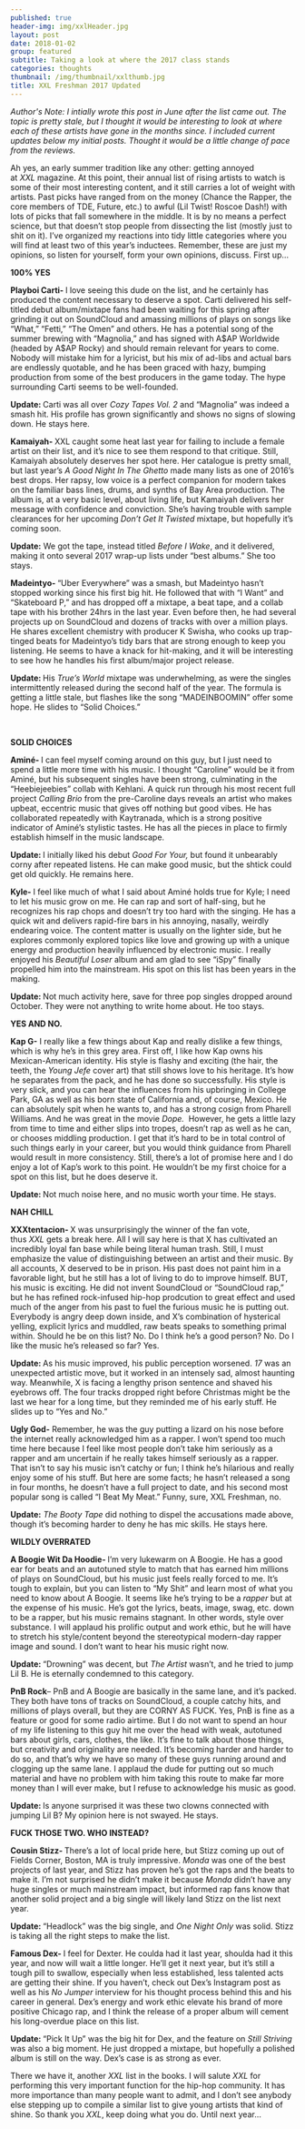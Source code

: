```yaml
---
published: true
header-img: img/xxlHeader.jpg
layout: post
date: 2018-01-02
group: featured
subtitle: Taking a look at where the 2017 class stands
categories: thoughts
thumbnail: /img/thumbnail/xxlthumb.jpg
title: XXL Freshman 2017 Updated
---
```

<p><em>Author's Note: I intially wrote this post in June after the list came out. The topic is pretty stale, but I thought it would be interesting to look at where each of these artists have gone in the months since. I included current updates below my initial posts. Thought it would be a little change of pace from the reviews.&nbsp;</em></p> 
<p>Ah yes, an early summer tradition like any other: getting annoyed at&nbsp;<em style="font-weight: inherit;">XXL</em>&nbsp;magazine. At this point, their annual list of rising artists to watch is some of their most interesting content, and it still carries a lot of weight with artists. Past picks have ranged from on the money (Chance the Rapper, the core members of TDE, Future, etc.) to awful (Lil Twist! Roscoe Dash!) with lots of picks that fall somewhere in the middle. It is by no means a perfect science, but that doesn&rsquo;t stop people from dissecting the list (mostly just to shit on it). I&rsquo;ve organized my reactions into tidy little categories where you will find at least two of this year&rsquo;s inductees. Remember, these are just my opinions, so listen for yourself, form your own opinions, discuss. First up&hellip;</p>
<p><strong style="font-style: inherit;">100% YES</strong></p>
<p><strong>Playboi Carti-&nbsp;</strong>I love seeing this dude on the list, and he certainly has produced the content necessary to deserve a spot. Carti delivered his self-titled debut album/mixtape fans had been waiting for this spring after grinding it out on SoundCloud and amassing millions of plays on songs like &ldquo;What,&rdquo; &ldquo;Fetti,&rdquo; &ldquo;The Omen&rdquo; and others. He has a potential song of the summer brewing with &ldquo;Magnolia,&rdquo; and has signed with A$AP Worldwide (headed by A$AP Rocky) and should remain relevant for years to come. Nobody will mistake him for a lyricist, but his mix of ad-libs and actual bars are endlessly quotable, and he has been graced with hazy, bumping production from some of the best producers in the game today. The hype surrounding Carti seems to be well-founded.</p>
<p><strong>Update: </strong>Carti was all over <em>Cozy Tapes Vol. 2</em> and &ldquo;Magnolia&rdquo; was indeed a smash hit. His profile has grown significantly and shows no signs of slowing down. He stays here.</p>
<p><strong style="font-style: inherit;">Kamaiyah-&nbsp;</strong>XXL caught some heat last year for failing to include a female artist on their list, and it&rsquo;s nice to see them respond to that critique. Still, Kamaiyah absolutely deserves her spot here. Her catalogue is pretty small, but last year&rsquo;s&nbsp;<em style="font-weight: inherit;">A Good Night In The Ghetto&nbsp;</em>made many lists as one of 2016&rsquo;s best drops. Her rapsy, low voice is a perfect companion for modern takes on the familiar bass lines, drums, and synths of Bay Area production. The album is, at a very basic level, about living life, but Kamaiyah delivers her message with confidence and conviction. She&rsquo;s having trouble with sample clearances for her upcoming&nbsp;<em style="font-weight: inherit;">Don&rsquo;t Get It Twisted</em>&nbsp;mixtape, but hopefully it&rsquo;s coming soon.</p>
<p><strong>Update:</strong> We got the tape, instead titled <em>Before I Wake</em>, and it delivered, making it onto several 2017 wrap-up lists under &ldquo;best albums.&rdquo; She too stays.</p>
<p><strong>Madeintyo-&nbsp;</strong>&ldquo;Uber Everywhere&rdquo; was a smash, but Madeintyo hasn&rsquo;t stopped working since his first big hit. He followed that with &ldquo;I Want&rdquo; and &ldquo;Skateboard P,&rdquo; and has dropped off a mixtape, a beat tape, and a collab tape with his brother 24hrs in the last year. Even before then, he had several projects up on SoundCloud and dozens of tracks with over a million plays. He shares excellent chemistry with producer K Swisha, who cooks up trap-tinged beats for Madeintyo&rsquo;s tidy bars that are strong enough to keep you listening. He seems to have a knack for hit-making, and it will be interesting to see how he handles his first album/major project release.</p>
<p><strong>Update: </strong>His <em>True&rsquo;s World </em>mixtape was underwhelming, as were the singles intermittently released during the second half of the year. The formula is getting a little stale, but flashes like the song &ldquo;MADEINBOOMIN&rdquo; offer some hope. He slides to &ldquo;Solid Choices.&rdquo;</p>
<p><strong style="font-style: inherit;">&nbsp;</strong></p>
<p><strong>SOLID CHOICES</strong></p>
<p><strong>Amin&eacute;-&nbsp;</strong>I can feel myself coming around on this guy, but I just need to spend a little more time with his music. I thought&nbsp;&ldquo;Caroline&rdquo; would be it from Amin&eacute;, but his subsequent singles have been strong, culminating in the &ldquo;Heebiejeebies&rdquo; collab with Kehlani. A quick run through his most recent full project&nbsp;<em style="font-weight: inherit;">Calling Brio</em>&nbsp;from the pre-Caroline days reveals an artist who makes upbeat, eccentric music that gives off nothing but good vibes. He has collaborated repeatedly with Kaytranada, which is a strong positive indicator of Amin&eacute;&rsquo;s stylistic tastes. He has all the pieces in place to firmly establish himself in the music landscape.</p>
<p><strong>Update: </strong>I initially liked his debut <em>Good For Your, </em>but found it unbearably corny after repeated listens. He can make good music, but the shtick could get old quickly. He remains here.</p>
<p><strong>Kyle-&nbsp;</strong>I feel like much of what I said about Amin&eacute; holds true for Kyle; I need to let his music grow on me. He can rap and sort of half-sing, but he recognizes his rap chops and doesn&rsquo;t try too hard with the singing. He has a quick wit and delivers rapid-fire bars in his annoying, nasally, weirdly endearing voice. The content matter is usually on the lighter side, but he explores commonly explored topics like love and growing up with a unique energy and production heavily influenced by electronic music. I really enjoyed his&nbsp;<em style="font-weight: inherit;">Beautiful Loser</em>&nbsp;album and am glad to see &ldquo;iSpy&rdquo; finally propelled him into the mainstream. His spot on this list has been years in the making.</p>
<p><strong>Update: </strong>Not much activity here, save for three pop singles dropped around October. They were not anything to write home about. He too stays.</p>
<p><strong>YES AND NO.</strong></p>
<p><strong>Kap G-</strong>&nbsp;I really like a few things about Kap and really dislike a few things, which is why he&rsquo;s in this grey area. First off, I like how Kap owns his Mexican-American identity. His style is flashy and exciting (the hair, the teeth, the&nbsp;<em style="font-weight: inherit;">Young Jefe</em>&nbsp;cover art) that still shows love to his heritage. It&rsquo;s how he separates from the pack, and he has done so successfully. His style is very slick, and you can hear the influences from his upbringing in College Park, GA as well as his born state of California and, of course, Mexico. He can absolutely spit when he wants to, and has a strong cosign from Pharell Williams. And he was great in the movie&nbsp;<em style="font-weight: inherit;">Dope. &nbsp;</em>However, he gets a little lazy from time to time and either slips into tropes, doesn&rsquo;t rap as well as he can, or chooses middling production. I get that it&rsquo;s hard to be in total control of such things early in your career, but you would think guidance from Pharell would result in more consistency. Still, there&rsquo;s a lot of promise here and I do enjoy a lot of Kap&rsquo;s work to this point. He wouldn&rsquo;t be my first choice for a spot on this list, but he does deserve it.</p>
<p><strong>Update: </strong>Not much noise here, and no music worth your time. He stays.</p>
<p><strong>NAH CHILL</strong></p>
<p><strong>XXXtentacion-&nbsp;</strong>X was unsurprisingly the winner of the fan vote, thus&nbsp;<em style="font-weight: inherit;">XXL</em>&nbsp;gets a break here. All I will say here is that X has cultivated an incredibly loyal fan base while being literal human trash. Still, I must emphasize the value of distinguishing between an artist and their music. By all accounts, X deserved to be in prison. His past does not paint him in a favorable light, but he still has a lot of living to do to improve himself. BUT, his music is exciting. He did not invent SoundCloud or &ldquo;SoundCloud rap,&rdquo; but he has refined rock-infused hip-hop prodcution to great effect and used much of the anger from his past to fuel the furious music he is putting out. Everybody is angry deep down inside, and X&rsquo;s combination of hysterical yelling, explicit lyrics and muddled, raw beats speaks to something primal within. Should he be on this list? No. Do I think he&rsquo;s a good person? No. Do I like the music he&rsquo;s released so far? Yes.<strong>&nbsp;</strong></p>
<p><strong>Update: </strong>As his music improved, his public perception worsened. <em>17 </em>was an unexpected artistic move, but it worked in an intensely sad, almost haunting way. Meanwhile, X is facing a lengthy prison sentence and shaved his eyebrows off. The four tracks dropped right before Christmas might be the last we hear for a long time, but they reminded me of his early stuff. He slides up to &ldquo;Yes and No.&rdquo;</p>
<p><strong>Ugly God-</strong>&nbsp;Remember, he was the guy putting a lizard on his nose before the internet really acknowledged him as a rapper. I won&rsquo;t spend too much time here because I feel like most people don&rsquo;t take him seriously as a rapper and am uncertain if he really takes himself seriously as a rapper. That isn&rsquo;t to say his music isn&rsquo;t catchy or fun; I think he&rsquo;s hilarious and really enjoy some of his stuff. But here are some facts; he hasn&rsquo;t released a song in four months, he doesn&rsquo;t have a full project to date, and his second most popular song is called &ldquo;I Beat My Meat.&rdquo; Funny, sure, XXL Freshman, no.&nbsp;</p>
<p><strong>Update:</strong> <em>The Booty Tape</em> did nothing to dispel the accusations made above, though it&rsquo;s becoming harder to deny he has mic skills. He stays here.</p>
<p><strong>WILDLY OVERRATED</strong></p>
<p><strong>A Boogie Wit Da Hoodie-&nbsp;</strong>I&rsquo;m very lukewarm on A Boogie. He has a good ear for beats and an autotuned style to match that has earned him millions of plays on SoundCloud, but his music just feels really forced to me. It&rsquo;s tough to explain, but you can listen to &ldquo;My Shit&rdquo; and learn most of what you need to know about A Boogie. It seems like he&rsquo;s trying to be a&nbsp;<em style="font-weight: inherit;">rapper</em>&nbsp;but at the expense of his music. He&rsquo;s got the lyrics, beats, image, swag, etc. down to be a rapper, but his music remains stagnant. In other words, style over substance. I will applaud his prolific output and work ethic, but he will have to stretch his style/content beyond the stereotypical modern-day rapper image and sound. I don&rsquo;t want to hear his music right now.</p>
<p><strong>Update: </strong>&ldquo;Drowning&rdquo; was decent, but <em>The Artist </em>wasn&rsquo;t, and he tried to jump Lil B. He is eternally condemned to this category.</p>
<p><strong>PnB Rock</strong>&ndash; PnB and A Boogie are basically in the same lane, and it&rsquo;s packed. They both have tons of tracks on SoundCloud, a couple catchy hits, and millions of plays overall, but they are CORNY AS FUCK. Yes, PnB is fine as a feature or good for some radio airtime. But I do not want to spend an hour of my life listening to this guy hit me over the head with weak, autotuned bars about girls, cars, clothes, the like. It&rsquo;s fine to talk about those things, but creativity and originality are needed. It&rsquo;s becoming harder and harder to do so, and that&rsquo;s why we have so many of these guys running around and clogging up the same lane. I applaud the dude for putting out so much material and have no problem with him taking this route to make far more money than I will ever make, but I refuse to acknowledge his music as good.</p>
<p><strong>Update: </strong>Is anyone surprised it was these two clowns connected with jumping Lil B? My opinion here is not swayed. He stays.</p>
<p><strong>FUCK THOSE TWO. WHO INSTEAD?</strong></p>
<p><strong style="font-style: inherit;">Cousin Stizz-&nbsp;</strong>There&rsquo;s a lot of local pride here, but Stizz coming up out of Fields Corner, Boston, MA is truly impressive.&nbsp;<em style="font-weight: inherit;">Monda</em>&nbsp;was one of the best projects of last year, and Stizz has proven he&rsquo;s got the raps and the beats to make it. I&rsquo;m not surprised he didn&rsquo;t make it because&nbsp;<em style="font-weight: inherit;">Monda&nbsp;</em>didn&rsquo;t have any huge singles or much mainstream impact, but informed rap fans know that another solid project and a big single will likely land Stizz on the list next year.</p>
<p><strong>Update: </strong>&ldquo;Headlock&rdquo; was the big single, and <em>One Night Only</em> was solid. Stizz is taking all the right steps to make the list.</p>
<p><strong>Famous Dex-&nbsp;</strong>I feel for Dexter. He coulda had it last year, shoulda had it this year, and now will wait a little longer. He&rsquo;ll get it next year, but it&rsquo;s still a tough pill to swallow, especially when less established, less talented acts are getting their shine. If you haven&rsquo;t, check out Dex&rsquo;s Instagram post as well as his&nbsp;<em style="font-weight: inherit;">No Jumper</em>&nbsp;interview for his thought process behind this and his career in general. Dex&rsquo;s energy and work ethic elevate his brand of more positive Chicago rap, and I think the release of a proper album will cement his long-overdue place on this list.</p>
<p><strong>Update: </strong>&ldquo;Pick It Up&rdquo; was the big hit for Dex, and the feature on <em>Still Striving</em> was also a big moment. He just dropped a mixtape, but hopefully a polished album is still on the way. Dex&rsquo;s case is as strong as ever.</p>
<p>There we have it, another&nbsp;<em style="font-weight: inherit;">XXL</em>&nbsp;list in the books. I will salute&nbsp;<em style="font-weight: inherit;">XXL</em>&nbsp;for performing this very important function for the hip-hop community. It has more importance than many people want to admit, and I don&rsquo;t see anybody else stepping up to compile a similar list to give young artists that kind of shine. So thank you&nbsp;<em style="font-weight: inherit;">XXL</em>, keep doing what you do. Until next year&hellip;</p>
